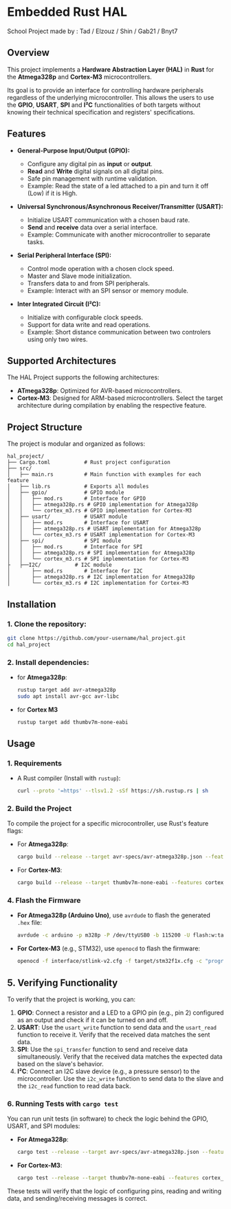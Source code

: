 # Embedded Rust HAL

School Project made by : Tad / Elzouz / Shin / Gab21 / Bnyt7

## **Overview**
This project implements a **Hardware Abstraction Layer (HAL)** in **Rust** for the **Atmega328p** and **Cortex-M3** microcontrollers.

Its goal is to provide an interface for controlling hardware peripherals regardless of the underlying microcontroller. This allows the users to use the **GPIO**, **USART**, **SPI** and **I²C** functionalities of both targets without knowing their technical specification and registers' specifications.

## **Features**
- **General-Purpose Input/Output (GPIO):**
  - Configure any digital pin as **input** or **output**.
  - **Read** and **Write** digital signals on all digital pins.
  - Safe pin management with runtime validation.
  - Example: Read the state of a led attached to a pin and turn it off (Low) if it is High.

- **Universal Synchronous/Asynchronous Receiver/Transmitter (USART):**
  - Initialize USART communication with a chosen baud rate.
  - **Send** and **receive** data over a serial interface.
  - Example: Communicate with another microcontroller to separate tasks.

- **Serial Peripheral Interface (SPI):**
  - Control mode operation with a chosen clock speed.
  - Master and Slave mode initialization.
  - Transfers data to and from SPI peripherals.
  - Example: Interact with an SPI sensor or memory module.
 
- **Inter Integrated Circuit (I²C):**
  - Initialize with configurable clock speeds.
  - Support for data write and read operations.
  - Example: Short distance communication between two controlers using only two wires.
 
## Supported Architectures
The HAL Project supports the following architectures:
- **ATmega328p**: Optimized for AVR-based microcontrollers.
- **Cortex-M3**: Designed for ARM-based microcontrollers.
Select the target architecture during compilation by enabling the respective feature.

## **Project Structure**
The project is modular and organized as follows:
```
hal_project/
├── Cargo.toml           # Rust project configuration
├── src/
│   ├── main.rs          # Main function with examples for each feature
│   ├── lib.rs           # Exports all modules
│   ├── gpio/            # GPIO module
│   │   ├── mod.rs       # Interface for GPIO
│   │   ├── atmega328p.rs # GPIO implementation for Atmega328p
│   │   └── cortex_m3.rs # GPIO implementation for Cortex-M3
│   ├── usart/           # USART module
│   │   ├── mod.rs       # Interface for USART
│   │   ├── atmega328p.rs # USART implementation for Atmega328p
│   │   └── cortex_m3.rs # USART implementation for Cortex-M3
│   ├── spi/             # SPI module
│   │   ├── mod.rs       # Interface for SPI
│   │   ├── atmega328p.rs # SPI implementation for Atmega328p
│   │   └── cortex_m3.rs # SPI implementation for Cortex-M3
├   ├──I2C/           # I2C module
│       ├── mod.rs       # Interface for I2C
│       ├── atmega328p.rs # I2C implementation for Atmega328p
│       └── cortex_m3.rs # I2C implementation for Cortex-M3

```

## Installation
### **1. Clone the repository:**
   ```bash
   git clone https://github.com/your-username/hal_project.git
   cd hal_project
   ```
### **2. Install dependencies:**
   - for **Atmega328p**:
     ```bash
     rustup target add avr-atmega328p
     sudo apt install avr-gcc avr-libc
     ```
   - for **Cortex M3**
     ```bash
     rustup target add thumbv7m-none-eabi
     ```
     
## **Usage**
### **1. Requirements**
- A Rust compiler (Install with `rustup`):  
  ```bash
  curl --proto '=https' --tlsv1.2 -sSf https://sh.rustup.rs | sh
  ```

### **2. Build the Project**
To compile the project for a specific microcontroller, use Rust's feature flags:

- For **Atmega328p**:
  ```bash
  cargo build --release --target avr-specs/avr-atmega328p.json --features atmega328p
  ```

- For **Cortex-M3**:
  ```bash
  cargo build --release --target thumbv7m-none-eabi --features cortex_m3
  ```

### **4. Flash the Firmware**
- **For Atmega328p (Arduino Uno)**, use `avrdude` to flash the generated `.hex` file:
  ```bash
  avrdude -c arduino -p m328p -P /dev/ttyUSB0 -b 115200 -U flash:w:target.hex:i
  ```
  
- **For Cortex-M3** (e.g., STM32), use `openocd` to flash the firmware:
  ```bash
  openocd -f interface/stlink-v2.cfg -f target/stm32f1x.cfg -c "program target.hex verify reset exit"
  ```

## **5. Verifying Functionality**
To verify that the project is working, you can:
1. **GPIO**: Connect a resistor and a LED to a GPIO pin (e.g., pin 2) configured as an output and check if it can be turned on and off.
2. **USART**: Use the `usart_write` function to send data and the `usart_read` function to receive it. Verify that the received data matches the sent data.
3. **SPI**: Use the `spi_transfer` function to send and receive data simultaneously. Verify that the received data matches the expected data based on the slave's behavior.
4. **I²C**: Connect an I2C slave device (e.g., a pressure sensor) to the microcontroller. Use the `i2c_write` function to send data to the slave and the `i2c_read` function to read data back.

### **6. Running Tests with `cargo test`**
You can run unit tests (in software) to check the logic behind the GPIO, USART, and SPI modules:
- **For Atmega328p**:
  ```bash
  cargo test --release --target avr-specs/avr-atmega328p.json --features atmega328p
  ```

- **For Cortex-M3**:
  ```bash
  cargo test --release --target thumbv7m-none-eabi --features cortex_m3
  ```

These tests will verify that the logic of configuring pins, reading and writing data, and sending/receiving messages is correct.
